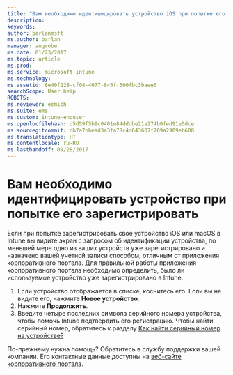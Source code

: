 ```yaml
---
title: "Вам необходимо идентифицировать устройство iOS при попытке его зарегистрировать | Документы Майкрософт"
description: 
keywords: 
author: barlanmsft
ms.author: barlan
manager: angrobe
ms.date: 01/23/2017
ms.topic: article
ms.prod: 
ms.service: microsoft-intune
ms.technology: 
ms.assetid: 8e40f228-cf04-4077-845f-300fbc3baee6
searchScope: User help
ROBOTS: 
ms.reviewer: esmich
ms.suite: ems
ms.custom: intune-enduser
ms.openlocfilehash: d5d59f5b9c0401e84dddbe21a274b0fed91e5dce
ms.sourcegitcommit: db7a7bbead3a3fa78c4d643607f709a2909eb608
ms.translationtype: HT
ms.contentlocale: ru-RU
ms.lasthandoff: 09/28/2017
---
```

# <a name="you-need-to-identify-your-device-when-youre-trying-to-enroll"></a>Вам необходимо идентифицировать устройство при попытке его зарегистрировать

Если при попытке зарегистрировать свое устройство iOS или macOS в Intune вы видите экран с запросом об идентификации устройства, по меньшей мере одно из ваших устройств уже зарегистрировано и назначено вашей учетной записи способом, отличным от приложения корпоративного портала. Для правильной работы приложения корпоративного портала необходимо определить, было ли используемое устройство уже зарегистрировано в Intune.

1. Если устройство отображается в списке, коснитесь его. Если вы не видите его, нажмите **Новое устройство**.
2. Нажмите **Продолжить**.
3. Введите четыре последних символа серийного номера устройства, чтобы помочь Intune подтвердить его регистрацию. Чтобы найти серийный номер, обратитесь к разделу [Как найти серийный номер на устройстве?](how-do-i-find-the-serial-number-on-my-device-ios.md)

По-прежнему нужна помощь? Обратитесь в службу поддержки вашей компании. Его контактные данные доступны на [веб-сайте корпоративного портала](https://portal.manage.microsoft.com).
